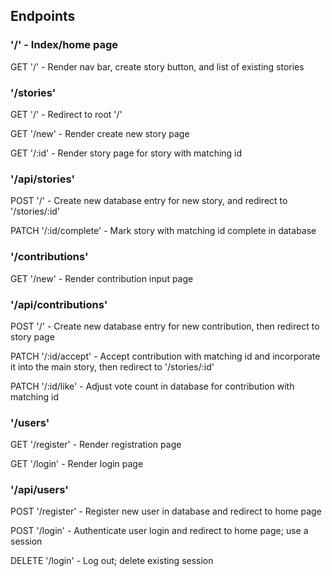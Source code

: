 ## Endpoints

### '/' - Index/home page

GET '/' - Render nav bar, create story button, and list of existing stories

### '/stories'

GET '/' - Redirect to root '/'

GET '/new' - Render create new story page

GET '/:id' - Render story page for story with matching id

### '/api/stories'

POST '/' - Create new database entry for new story, and redirect to '/stories/:id'

PATCH '/:id/complete' - Mark story with matching id complete in database

### '/contributions'

GET '/new' - Render contribution input page

### '/api/contributions'

POST '/' - Create new database entry for new contribution, then redirect to story page

PATCH '/:id/accept' - Accept contribution with matching id and incorporate it into the main story, then redirect to '/stories/:id'

PATCH '/:id/like' - Adjust vote count in database for contribution with matching id

### '/users'

GET '/register' - Render registration page

GET '/login' - Render login page

### '/api/users'

POST '/register' - Register new user in database and redirect to home page

POST '/login' - Authenticate user login and redirect to home page; use a session

DELETE '/login' - Log out; delete existing session

